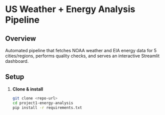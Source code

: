 # US Weather + Energy Analysis Pipeline

## Overview  
Automated pipeline that fetches NOAA weather and EIA energy data for 5 cities/regions, performs quality checks, and serves an interactive Streamlit dashboard.

## Setup

1. **Clone & install**  
   ```bash
   git clone <repo-url>
   cd project1-energy-analysis
   pip install -r requirements.txt

